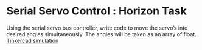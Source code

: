 # Serial Servo Control : Horizon Task

Using the serial servo bus controller, write code to move the servo’s into desired angles simultaneously. The angles will be taken as an array of float.  
[Tinkercad simulation](https://www.tinkercad.com/things/0itKEjTBeSL-serial-servo-control?sharecode=XvUqcAdGWh_s5XwyRkbRjpWC8expBY1WWy4BZTvzKwY)
